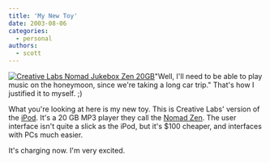 ```yaml
---
title: 'My New Toy'
date: 2003-08-06
categories:
  - personal
authors:
  - scott
---
```


[![Creative Labs Nomad Jukebox Zen 20GB](/images/nomadzen.jpg 'Creative Labs Nomad Jukebox Zen 20GB')](http://www.amazon.com/exec/obidos/tg/detail/-/B00006LHO7/ref=cm_wl_ovu-pg.1-pos.2/102-8680439-7416146?v=glance&coliid=I2VTAQTYIOSW09&me=standard)"Well, I'll need to be able to play music on the honeymoon, since we're taking a long car trip." That's how I justified it to myself. ;)

What you're looking at here is my new toy. This is Creative Labs' version of the [iPod](http://store.apple.com/1-800-MY-APPLE/WebObjects/AppleStore.woa/71801/wo/x3cOXTiYbRtp2bdznyQZzuwCIAS/0.0.7.1.0.5.21.1.3.1.0.0.0.1.0). It's a 20 GB MP3 player they call the [Nomad Zen](http://www.amazon.com/exec/obidos/tg/detail/-/B00006LHO7/ref=cm_wl_ovu-pg.1-pos.2/102-8680439-7416146?v=glance&coliid=I2VTAQTYIOSW09&me=standard). The user interface isn't quite a slick as the iPod, but it's $100 cheaper, and interfaces with PCs much easier.

It's charging now. I'm very excited.
